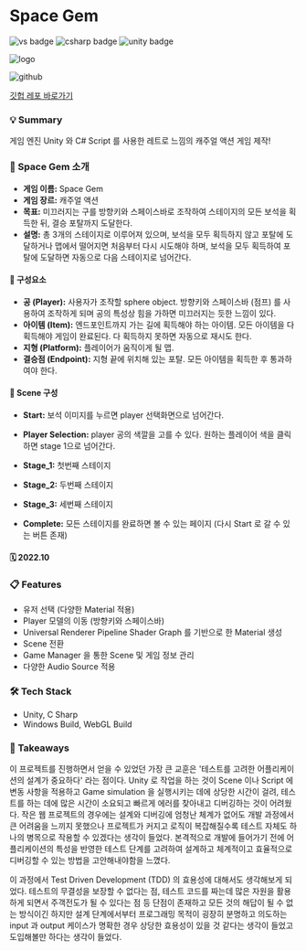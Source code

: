 # Space Gem


![vs badge](https://img.shields.io/badge/VisualStudio-5C2D91?style=flat-square&logo=VisualStudio)
![csharp badge](https://img.shields.io/badge/C_Sharp-239120?style=flat-square&logo=CSharp&logoColor=white)
![unity badge](https://img.shields.io/badge/Unity-ffffff?style=flat-square&logo=Unity&logoColor=black)

![logo](https://user-images.githubusercontent.com/89679621/208043866-09ea8336-d5bd-47b8-b653-e8bfadff7237.jpeg)

![github](https://img.shields.io/badge/GitHub-181717?style=for-the-badge&logo=GitHub&logoColor=white)

[깃헙 레포 바로가기](https://github.com/EarthlyZ9/SpaceGem.git)



### 💡 Summary
게임 엔진 Unity 와 C# Script 를 사용한 레트로 느낌의 캐주얼 액션 게임 제작!


### 👀 Space Gem 소개
* __게임 이름:__ Space Gem
* __게임 장르:__ 캐주얼 액션
* __목표:__ 미끄러지는 구를 방향키와 스페이스바로 조작하여 스테이지의 모든 보석을 획득한 뒤, 결승 포탈까지 도달한다.
* __설명:__ 총 3개의 스테이지로 이루어져 있으며, 보석을 모두 획득하지 않고 포탈에 도달하거나 맵에서 떨어지면 처음부터 다시 시도해야 하며, 보석을 모두 획득하여 포탈에 도달하면 자동으로 다음 스테이지로 넘어간다.

#### 💎 구성요소


* __공 (Player):__ 사용자가 조작할 sphere object. 방향키와 스페이스바 (점프) 를 사용하여 조작하게 되며 공의 특성상 힘을 가하면 미끄러지는 듯한 느낌이 있다.
* __아이템 (Item):__ 엔드포인트까지 가는 길에 획득해야 하는 아이템. 모든 아이템을 다 획득해야 게임이 완료된다. 다 획득하지 못하면 자동으로 재시도 한다.
* __지형 (Platform):__ 플레이어가 움직이게 될 맵.
* __결승점 (Endpoint):__ 지형 끝에 위치해 있는 포탈. 모든 아이템을 획득한 후 통과하여야 한다.


#### 💎 Scene 구성


* __Start:__ 보석 이미지를 누르면 player 선택화면으로 넘어간다.

* __Player Selection:__ player 공의 색깔을 고를 수 있다. 원하는 플레이어 색을 클릭하면 stage 1으로 넘어간다.

* __Stage_1:__ 첫번째 스테이지

* __Stage_2:__ 두번째 스테이지

* __Stage_3:__ 세번째 스테이지

* __Complete:__ 모든 스테이지를 완료하면 볼 수 있는 페이지 (다시 Start 로 갈 수 있는 버튼 존재)



#### 🗓 2022.10

### 📋 Features
* 유저 선택 (다양한 Material 적용)
* Player 모델의 이동 (방향키와 스페이스바)
* Universal Renderer Pipeline Shader Graph 를 기반으로 한 Material 생성
* Scene 전환
* Game Manager 을 통한 Scene 및 게임 정보 관리
* 다양한 Audio Source 적용

### 🛠 Tech Stack
* Unity, C Sharp
* Windows Build, WebGL Build


### 📌 Takeaways
이 프로젝트를 진행하면서 얻을 수 있었던 가장 큰 교훈은 '테스트를 고려한 어플리케이션의 설계가 중요하다' 라는 점이다.
Unity 로 작업을 하는 것이 Scene 이나 Script 에 변동 사항을 적용하고 Game simulation 을 실행시키는 데에 상당한 시간이 걸려,
테스트를 하는 데에 많은 시간이 소요되고 빠르게 에러를 찾아내고 디버깅하는 것이 어려웠다. 작은 웹 프로젝트의 경우에는
설계와 디버깅에 엄청난 체계가 없어도 개발 과정에서 큰 어려움을 느끼지 못했으나 프로젝트가 커지고 로직이 복잡해질수록 
테스트 자체도 하나의 병목으로 작용할 수 있겠다는 생각이 들었다. 본격적으로 개발에 들어가기 전에 어플리케이션의 특성을 반영한
테스트 단계를 고려하여 설계하고 체계적이고 효율적으로 디버깅할 수 있는 방법을 고안해내야함을 느꼈다. 

이 과정에서 Test Driven Development (TDD) 의 효용성에 대해서도 생각해보게 되었다. 
테스트의 무결성을 보장할 수 없다는 점, 테스트 코드를 짜는데 많은 자원을 활용하게 되면서 주객전도가 될 수 있다는 점 등 
단점이 존재하고 모든 것의 해답이 될 수 없는 방식이긴 하지만 설계 단계에서부터 프로그래밍 목적이 굉장히 분명하고 
의도하는 input 과 output 케이스가 명확한 경우 상당한 효용성이 있을 것 같다는 생각이 들었고 도입해볼만 하다는
생각이 들었다.

